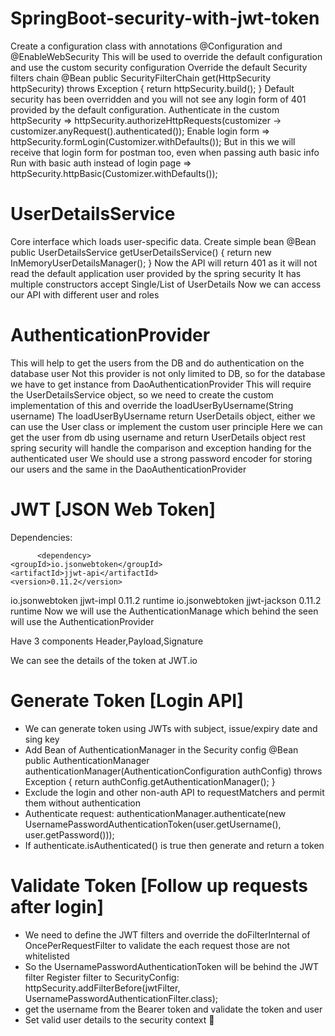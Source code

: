 # SpringBoot-security-with-jwt-token
Create a configuration class with annotations @Configuration and @EnableWebSecurity This will be used to override the default configuration and use the custom security configuration
Override the default Security filters chain @Bean public SecurityFilterChain get(HttpSecurity httpSecurity) throws Exception { return httpSecurity.build(); }
Default security has been overridden and you will not see any login form of 401 provided by the default configuration.
Authenticate in the custom httpSecurity => httpSecurity.authorizeHttpRequests(customizer -> customizer.anyRequest().authenticated());
Enable login form => httpSecurity.formLogin(Customizer.withDefaults()); But in this we will receive that login form for postman too, even when passing auth basic info
Run with basic auth instead of login page => httpSecurity.httpBasic(Customizer.withDefaults());
# UserDetailsService
Core interface which loads user-specific data.
Create simple bean @Bean public UserDetailsService getUserDetailsService() { return new InMemoryUserDetailsManager(); }
Now the API will return 401 as it will not read the default application user provided by the spring security
It has multiple constructors accept Single/List of UserDetails
Now we can access our API with different user and roles
# AuthenticationProvider
This will help to get the users from the DB and do authentication on the database user
Not this provider is not only limited to DB, so for the database we have to get instance from DaoAuthenticationProvider
This will require the UserDetailsService object, so we need to create the custom implementation of this and override the loadUserByUsername(String username)
The loadUserByUsername return UserDetails object, either we can use the User class or implement the custom user principle
Here we can get the user from db using username and return UserDetails object rest spring security will handle the comparison and exception handing for the authenticated user
We should use a strong password encoder for storing our users and the same in the DaoAuthenticationProvider
# JWT [JSON Web Token]
Dependencies:

          <dependency>
  	<groupId>io.jsonwebtoken</groupId>
  	<artifactId>jjwt-api</artifactId>
  	<version>0.11.2</version>
  </dependency>

  <dependency>
  	<groupId>io.jsonwebtoken</groupId>
  	<artifactId>jjwt-impl</artifactId>
  	<version>0.11.2</version>
  	<scope>runtime</scope>
  </dependency>

  <dependency>
  	<groupId>io.jsonwebtoken</groupId>
  	<artifactId>jjwt-jackson</artifactId>
  	<version>0.11.2</version>
  	<scope>runtime</scope>
  </dependency>
Now we will use the AuthenticationManage which behind the seen will use the AuthenticationProvider

Have 3 components Header,Payload,Signature

We can see the details of the token at JWT.io

# Generate Token [Login API]
- We can generate token using JWTs with subject, issue/expiry date and sing key
- Add Bean of AuthenticationManager in the Security config
		@Bean
		public AuthenticationManager authenticationManager(AuthenticationConfiguration authConfig) throws Exception {
			return authConfig.getAuthenticationManager();
		}
- Exclude the login and other non-auth API to  requestMatchers and permit them without authentication
- Authenticate request: authenticationManager.authenticate(new UsernamePasswordAuthenticationToken(user.getUsername(), user.getPassword()));
- If authenticate.isAuthenticated() is true then generate and return a token
# Validate Token [Follow up requests after login]
- We need to define the JWT filters and override the doFilterInternal of OncePerRequestFilter to validate the each request those are not whitelisted
- So the UsernamePasswordAuthenticationToken will be behind the JWT filter
	Register filter to SecurityConfig: httpSecurity.addFilterBefore(jwtFilter, UsernamePasswordAuthenticationFilter.class);
- get the username from the Bearer token and validate the token and user
- Set valid user details to the security context 🎉

